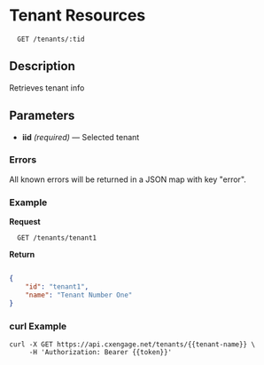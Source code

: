 # Tenant Resources

```
  GET /tenants/:tid
```

## Description

Retrieves tenant info

## Parameters

- **iid** _(required)_ — Selected tenant


### Errors

All known errors will be returned in a JSON map with key "error".

### Example

**Request**

```
  GET /tenants/tenant1
```

**Return**

```json

{
    "id": "tenant1",
    "name": "Tenant Number One"
}

```

### curl Example

```
curl -X GET https://api.cxengage.net/tenants/{{tenant-name}} \
     -H 'Authorization: Bearer {{token}}'
```


